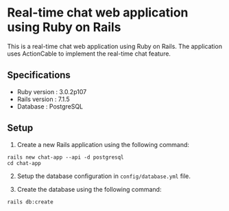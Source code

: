 # Real-time chat web application using Ruby on Rails

This is a real-time chat web application using Ruby on Rails. The application uses ActionCable to implement the real-time chat feature.

## Specifications

* Ruby version : 3.0.2p107
* Rails version : 7.1.5
* Database : PostgreSQL

## Setup

1. Create a new Rails application using the following command:
```
rails new chat-app --api -d postgresql
cd chat-app
```

2. Setup the database configuration in `config/database.yml` file.

3. Create the database using the following command:
```
rails db:create
```
